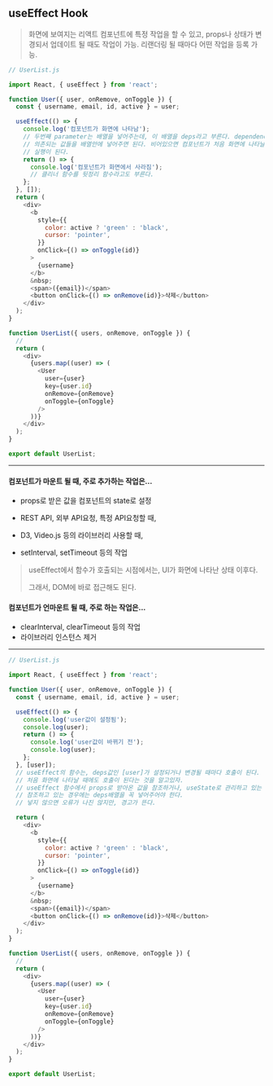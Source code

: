 ## useEffect Hook

> 화면에 보여지는 리액트 컴포넌트에 특정 작업을 할 수 있고, props나 상태가 변경되서 업데이트 될 때도 작업이 가능. 리랜더링 될 때마다 어떤 작업을 등록 가능.

```js
// UserList.js

import React, { useEffect } from 'react';

function User({ user, onRemove, onToggle }) {
  const { username, email, id, active } = user;

  useEffect(() => {
    console.log('컴포넌트가 화면에 나타남');
    // 두번째 parameter는 배열을 넣어주는데, 이 배열을 deps라고 부른다. dependency라는 뜻.
    // 의존되는 값들을 배열안에 넣어주면 된다. 비어있으면 컴포넌트가 처음 화면에 나타날 때만
    // 실행이 된다.
    return () => {
      console.log('컴포넌트가 화면에서 사라짐');
      // 클리너 함수를 뒷정리 함수라고도 부른다.
    };
  }, []);
  return (
    <div>
      <b
        style={{
          color: active ? 'green' : 'black',
          cursor: 'pointer',
        }}
        onClick={() => onToggle(id)}
      >
        {username}
      </b>
      &nbsp;
      <span>({email})</span>
      <button onClick={() => onRemove(id)}>삭제</button>
    </div>
  );
}

function UserList({ users, onRemove, onToggle }) {
  //
  return (
    <div>
      {users.map((user) => (
        <User
          user={user}
          key={user.id}
          onRemove={onRemove}
          onToggle={onToggle}
        />
      ))}
    </div>
  );
}

export default UserList;
```

---

#### 컴포넌트가 마운트 될 때, 주로 추가하는 작업은...

- props로 받은 값을 컴포넌트의 state로 설정
- REST API, 외부 API요청, 특정 API요청할 때,
- D3, Video.js 등의 라이브러리 사용할 때,

- setInterval, setTimeout  등의 작업

> useEffect에서 함수가 호출되는 시점에서는, UI가 화면에 나타난 상태 이후다.
>
> 그래서, DOM에 바로 접근해도 된다.

#### 컴포넌트가 언마운트 될 때, 주로 하는 작업은...

- clearInterval, clearTimeout 등의 작업
- 라이브러리 인스턴스 제거

---



```js
// UserList.js

import React, { useEffect } from 'react';

function User({ user, onRemove, onToggle }) {
  const { username, email, id, active } = user;

  useEffect(() => {
    console.log('user값이 설정됨');
    console.log(user);
    return () => {
      console.log('user값이 바뀌기 전');
      console.log(user);
    };
  }, [user]);
  // useEffect의 함수는, deps값인 [user]가 설정되거나 변경될 때마다 호출이 된다.
  // 처음 화면에 나타날 때에도 호출이 된다는 것을 알고있자.
  // useEffect 함수에서 props로 받아온 값을 참조하거나, useState로 관리하고 있는 값을
  // 참조하고 있는 경우에는 deps배열을 꼭 넣어주어야 한다.
  // 넣지 않으면 오류가 나진 않지만, 경고가 뜬다.

  return (
    <div>
      <b
        style={{
          color: active ? 'green' : 'black',
          cursor: 'pointer',
        }}
        onClick={() => onToggle(id)}
      >
        {username}
      </b>
      &nbsp;
      <span>({email})</span>
      <button onClick={() => onRemove(id)}>삭제</button>
    </div>
  );
}

function UserList({ users, onRemove, onToggle }) {
  //
  return (
    <div>
      {users.map((user) => (
        <User
          user={user}
          key={user.id}
          onRemove={onRemove}
          onToggle={onToggle}
        />
      ))}
    </div>
  );
}

export default UserList;

```

